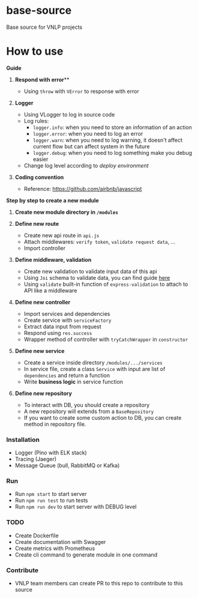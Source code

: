 # base-source
Base source for VNLP projects

# How to use

**Guide**
1. **Respond with error****
    - Using `throw` with `VError` to response with error

2. **Logger**
    - Using VLogger to log in source code
    - Log rules:
        - `logger.info`: when you need to store an information of an action
        - `logger.error`: when you need to log an error
        - `logger.warn`: when you need to log warning, it doesn't affect current flow but can affect system in the future
        - `logger.debug`: when you need to log something make you debug easier
    - Change log level according to *deploy environment*

3. **Coding convention**
    - Reference: https://github.com/airbnb/javascript

**Step by step to create a new module**
1. **Create new module directory in `/modules`**

2. **Define new route**
    - Create new api route in `api.js`
    - Attach middlewares: `verify token`, `validate request data`, ...
    - Import controller

3. **Define middleware, validation**
    - Create new validation to validate input data of this api
    - Using `Joi` schema to validate data, you can find guide [here](https://joi.dev/api/?v=17.4.2)
    - Using `validate` built-in function of `express-validation` to attach to API like a middleware

4. **Define new controller**
    - Import services and dependencies
    - Create service with `serviceFactory`
    - Extract data input from request
    - Respond using `res.success`
    - Wrapper method of controller with `tryCatchWrapper` in `constructor`

5. **Define new service**
    - Create a service inside directory `/modules/.../services`
    - In service file, create a class `Service` with input are list of `dependencies` and return a function
    - Write **business logic** in service function

6. **Define new repository**
    - To interact with DB, you should create a repository
    - A new repository will extends from a `BaseRepository`
    - If you want to create some custom action to DB, you can create method in repository file.

### Installation
- Logger (Pino with ELK stack)
- Tracing (Jaeger)
- Message Queue (bull, RabbitMQ or Kafka)

### Run
- Run `npm start` to start server
- Run `npm run test` to run tests
- Run `npm run dev` to start server with DEBUG level

### TODO
- Create Dockerfile
- Create documentation with Swagger
- Create metrics with Prometheus
- Create cli command to generate module in one command


### Contribute
- VNLP team members can create PR to this repo to contribute to this source
